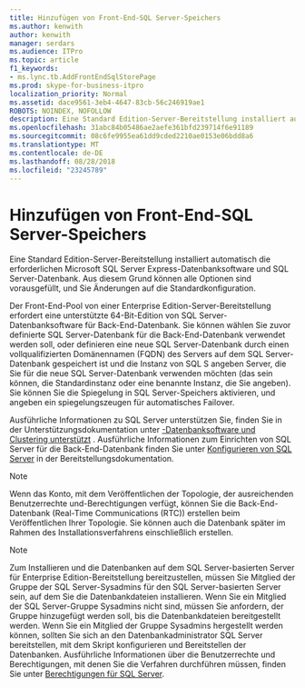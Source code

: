 ```yaml
---
title: Hinzufügen von Front-End-SQL Server-Speichers
ms.author: kenwith
author: kenwith
manager: serdars
ms.audience: ITPro
ms.topic: article
f1_keywords:
- ms.lync.tb.AddFrontEndSqlStorePage
ms.prod: skype-for-business-itpro
localization_priority: Normal
ms.assetid: dace9561-3eb4-4647-83cb-56c246919ae1
ROBOTS: NOINDEX, NOFOLLOW
description: Eine Standard Edition-Server-Bereitstellung installiert automatisch die erforderlichen Microsoft SQL Server Express-Datenbanksoftware und SQL Server-Datenbank. Aus diesem Grund können alle Optionen sind vorausgefüllt, und Sie Änderungen auf die Standardkonfiguration.
ms.openlocfilehash: 31abc84b05486ae2aefe361bfd239714f6e91189
ms.sourcegitcommit: 08c6fe9955ea61dd9cded2210ae0153e06bdd8a6
ms.translationtype: MT
ms.contentlocale: de-DE
ms.lasthandoff: 08/28/2018
ms.locfileid: "23245789"
---
```

# <a name="add-front-end-sql-server-store"></a>Hinzufügen von Front-End-SQL Server-Speichers

Eine Standard Edition-Server-Bereitstellung installiert automatisch die erforderlichen Microsoft SQL Server Express-Datenbanksoftware und SQL Server-Datenbank. Aus diesem Grund können alle Optionen sind vorausgefüllt, und Sie Änderungen auf die Standardkonfiguration.

Der Front-End-Pool von einer Enterprise Edition-Server-Bereitstellung erfordert eine unterstützte 64-Bit-Edition von SQL Server-Datenbanksoftware für Back-End-Datenbank. Sie können wählen Sie zuvor definierte SQL Server-Datenbank für die Back-End-Datenbank verwendet werden soll, oder definieren eine neue SQL Server-Datenbank durch einen vollqualifizierten Domänennamen (FQDN) des Servers auf dem SQL Server-Datenbank gespeichert ist und die Instanz von SQL S angeben Server, die Sie für die neue SQL Server-Datenbank verwenden möchten (das sein können, die Standardinstanz oder eine benannte Instanz, die Sie angeben). Sie können Sie die Spiegelung in SQL Server-Speichers aktivieren, und angeben ein spiegelungszeugen für automatisches Failover.

Ausführliche Informationen zu SQL Server unterstützen Sie, finden Sie in der Unterstützungsdokumentation unter [-Datenbanksoftware und Clustering unterstützt](https://technet.microsoft.com/library/e05d0032-bbea-4e61-987d-d07b1c045fd5.aspx) . Ausführliche Informationen zum Einrichten von SQL Server für die Back-End-Datenbank finden Sie unter [Konfigurieren von SQL Server](https://technet.microsoft.com/library/375e5cc4-e436-46dc-9b02-5063f35cdcc1.aspx) in der Bereitstellungsdokumentation.

> [!NOTE]
> Wenn das Konto, mit dem Veröffentlichen der Topologie, der ausreichenden Benutzerrechte und-Berechtigungen verfügt, können Sie die Back-End-Datenbank (Real-Time Communications (RTC)) erstellen beim Veröffentlichen Ihrer Topologie. Sie können auch die Datenbank später im Rahmen des Installationsverfahrens einschließlich erstellen.

> [!NOTE]
> Zum Installieren und die Datenbanken auf dem SQL Server-basierten Server für Enterprise Edition-Bereitstellung bereitzustellen, müssen Sie Mitglied der Gruppe der SQL Server-Sysadmins für den SQL Server-basierten Server sein, auf dem Sie die Datenbankdateien installieren. Wenn Sie ein Mitglied der SQL Server-Gruppe Sysadmins nicht sind, müssen Sie anfordern, der Gruppe hinzugefügt werden soll, bis die Datenbankdateien bereitgestellt werden. Wenn Sie ein Mitglied der Gruppe Sysadmins hergestellt werden können, sollten Sie sich an den Datenbankadministrator SQL Server bereitstellen, mit dem Skript konfigurieren und Bereitstellen der Datenbanken. Ausführliche Informationen über die Benutzerrechte und Berechtigungen, mit denen Sie die Verfahren durchführen müssen, finden Sie unter [Berechtigungen für SQL Server](https://technet.microsoft.com/library/56ea0c02-bcf5-4d45-aa13-570531c29074.aspx).


